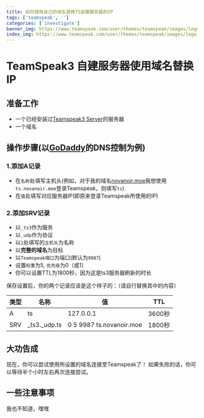 ```yaml
---
title: 如何使用自己的域名替换TS自建服务器的IP
tags: ['teamspeak', '']
categories: ['investigate']
banner_img: https://www.teamspeak.com/user/themes/teamspeak/images/logo_inverse.svg
index_img: https://www.teamspeak.com/user/themes/teamspeak/images/logo_inverse.svg
---
```

# TeamSpeak3 自建服务器使用域名替换IP

## 准备工作

- 一个已经安装过[Teamspeak3 Server](https://www.teamspeak.com/en/downloads/#server)的服务器
- 一个域名

<!--truncate-->

## 操作步骤(以[GoDaddy](https://www.godaddy.com/)的DNS控制为例)

### 1.添加A记录 
- 在`名称`处填写主机头(例如，对于我的域名[novanoir.moe](https://novanoir.moe)我想使用`ts.novanoir.moe`登录Teamspeak，则填写`ts`)
- 在`值`处填写对应服务器IP(即原来登录Teamspeak所使用的IP)

### 2.添加SRV记录
- 以`_ts3`作为服务
- 以`_udp`作为协议
- 以`1`处填写的`主机头`为名称
- 以**完整的域名**为目标
- 以`Teamspeak端口`为端口(默认为`9987`)
- 设置`权重`为5, `优先级`为0（或1）
- 你可以设置TTL为1800秒，因为这是ts3服务器刷新的时长

保存设置后，你的两个记录应该是这个样子的：（请自行替换其中的内容）

| 类型 | 名称 | 值 | TTL |
| ---- | ---- | ---- | ---- |
| A | ts | 127.0.0.1 | 3600秒 | 
| SRV | _ts3._udp.ts | 0 5 9987 ts.novanoir.moe | 1800秒 |

## 大功告成
现在，你可以尝试使用所设置的域名连接至Teamspeak了！
如果失败的话，你可以等待半个小时左右再次连接尝试。

## 一些注意事项
我也不知道，嘿嘿